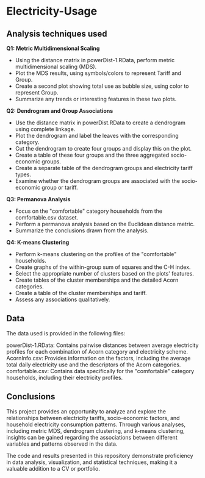 # Electricity-Usage

## Analysis techniques used 
__Q1: Metric Multidimensional Scaling__
* Using the distance matrix in powerDist-1.RData, perform metric multidimensional scaling (MDS).
* Plot the MDS results, using symbols/colors to represent Tariff and Group.
* Create a second plot showing total use as bubble size, using color to represent Group.
* Summarize any trends or interesting features in these two plots.


__Q2: Dendrogram and Group Associations__
* Use the distance matrix in powerDist.RData to create a dendrogram using complete linkage.
* Plot the dendrogram and label the leaves with the corresponding category.
* Cut the dendrogram to create four groups and display this on the plot.
* Create a table of these four groups and the three aggregated socio-economic groups.
* Create a separate table of the dendrogram groups and electricity tariff types.
* Examine whether the dendrogram groups are associated with the socio-economic group or tariff.

__Q3: Permanova Analysis__
* Focus on the "comfortable" category households from the comfortable.csv dataset.
* Perform a permanova analysis based on the Euclidean distance metric.
* Summarize the conclusions drawn from the analysis.

__Q4: K-means Clustering__
* Perform k-means clustering on the profiles of the "comfortable" households.
* Create graphs of the within-group sum of squares and the C-H index.
* Select the appropriate number of clusters based on the plots' features.
* Create tables of the cluster memberships and the detailed Acorn categories.
* Create a table of the cluster memberships and tariff.
* Assess any associations qualitatively.


## Data

The data used is provided in the following files:

powerDist-1.RData: Contains pairwise distances between average electricity profiles for each combination of Acorn category and electricity scheme.
AcornInfo.csv: Provides information on the factors, including the average total daily electricity use and the descriptors of the Acorn categories.
comfortable.csv: Contains data specifically for the "comfortable" category households, including their electricity profiles.

## Conclusions
This project provides an opportunity to analyze and explore the relationships between electricity tariffs, socio-economic factors, and household electricity consumption patterns. Through various analyses, including metric MDS, dendrogram clustering, and k-means clustering, insights can be gained regarding the associations between different variables and patterns observed in the data.

The code and results presented in this repository demonstrate proficiency in data analysis, visualization, and statistical techniques, making it a valuable addition to a CV or portfolio.




